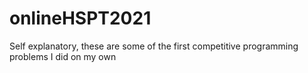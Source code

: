 # onlineHSPT2021
Self explanatory, these are some of the first competitive programming problems I did on my own
